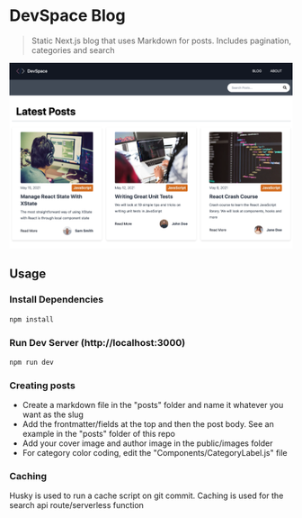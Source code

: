 # DevSpace Blog

> Static Next.js blog that uses Markdown for posts. Includes pagination, categories and search

![DevSpace Blog](/public/images/screen.png "DevSpace Blog")

## Usage

### Install Dependencies

```bash
npm install
```

### Run Dev Server (http://localhost:3000)

```bash
npm run dev
```

### Creating posts

- Create a markdown file in the "posts" folder and name it whatever you want as the slug
- Add the frontmatter/fields at the top and then the post body. See an example in the "posts" folder of this repo
- Add your cover image and author image in the public/images folder
- For category color coding, edit the "Components/CategoryLabel.js" file

### Caching

Husky is used to run a cache script on git commit. Caching is used for the search api route/serverless function
